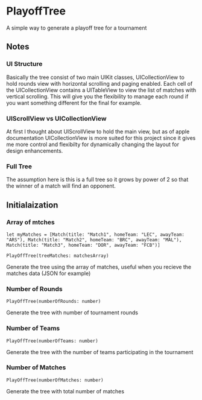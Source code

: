 # PlayoffTree

A simple way to generate a playoff tree for a tournament

## Notes

### UI Structure

Basically the tree consist of two main UIKit classes, UICollectionView to hold rounds view with horizontal scrolling and paging enabled. Each cell of
the UICollectionView contains a UITableView to view the list of matches with vertical scrolling. This will give you the flexibility to manage each round
if you want something different for the final for example.

### UIScrollView vs UICollectionView

At first I thought about UIScrollView to hold the main view, but as of apple documentation UICollectionView is more suited for this
project since it gives me more control and flexibilty for dynamically changing the layout for design enhancements.

### Full Tree

The assumption here is this is a full tree so it grows by power of 2 so that the winner of a match will find an opponent.


## Initialaization

### Array of mtches
```
let myMatches = [Match(title: "Match1", homeTeam: "LEC", awayTeam: "ARS"), Match(title: "Match2", homeTeam: "BRC", awayTeam: "MAL"), Match(title: "Match3", homeTeam: "DOR", awayTeam: "FCB")]

PlayOffTree(treeMatches: matchesArray)
```
Generate the tree using the array of matches, useful when you recieve the matches data (JSON for example)

### Number of Rounds
```
PlayOffTree(numberOfRounds: number)
```
Generate the tree with number of tournament rounds

### Number of Teams
```
PlayOffTree(numberOfTeams: number)
```
Generate the tree with the number of teams participating in the tournament

### Number of Matches
```
PlayOffTree(numberOfMatches: number)
```
Generate the tree with total number of matches


